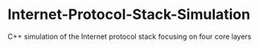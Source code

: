 # Internet-Protocol-Stack-Simulation
C++ simulation of the Internet protocol stack focusing on four core layers
